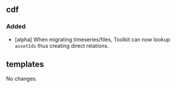 ## cdf 

### Added

- [alpha] When migrating timeseries/files, Toolkit can now lookup
`assetIds` thus creating direct relations.

## templates

No changes.